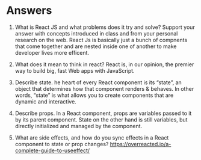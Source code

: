 # Answers

1. What is React JS and what problems does it try and solve? Support your answer with concepts introduced in class and from your personal research on the web. 
React Js is basically just a bunch of compnents that come together and are nested inside one of another to make developer lives more efficent.

1. What does it mean to think in react?
React is, in our opinion, the premier way to build big, fast Web apps with JavaScript.
1. Describe state.
he heart of every React component is its “state”, an object that determines how that component renders & behaves. In other words, “state” is what allows you to create components that are dynamic and interactive.
1. Describe props.
In a React component, props are variables passed to it by its parent component. State on the other hand is still variables, but directly initialized and managed by the component. 
1. What are side effects, and how do you sync effects in a React component to state or prop changes?
https://overreacted.io/a-complete-guide-to-useeffect/ 